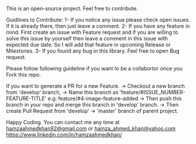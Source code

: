 This is an open-source project. Feel free to contribute.

Guidlines to Contribute:
1- If you notice any issue please check open issues. If it is already there, then just leave a comment.
2- If you have any feature in mind. First create an issue with Feature request and if you are willing to solve this issue by yourself then leave a comment in this issue with expected due date. So I will add that feature in upcoming Release or Milestones.
3- If you found any bug in this library. Feel free to open Bug request.

Please follow following guideline if you want to be a collabortor once you Fork this repo.

If you want to generate a PR for a new Feature.
-> Checkout a new branch from 'develop' branch,
-> Name this branch as 'feature/#ISSUE_NUMBER-FEATURE-TITLE' e.g: feature/#4-image-feature-added
-> Then push this branch in your repo and merge this branch in 'develop' branch.
-> Then create Pull Request from 'develop' -> 'master' branch of parent project.


Happy Coding.
You can contact me any time at 
hamzaahmedkhan92@gmail.com or hamza_ahmed_khan@yahoo.com
https://www.linkedin.com/in/hamzaahmedkhan/
